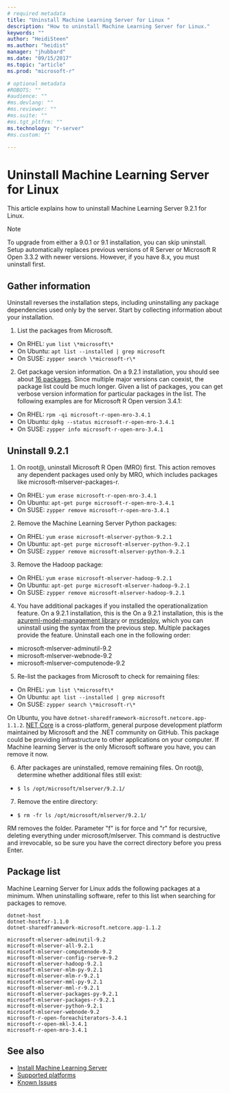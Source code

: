 ```yaml
---
# required metadata
title: "Uninstall Machine Learning Server for Linux "
description: "How to uninstall Machine Learning Server for Linux."
keywords: ""
author: "HeidiSteen"
ms.author: "heidist"
manager: "jhubbard"
ms.date: "09/15/2017"
ms.topic: "article"
ms.prod: "microsoft-r"

# optional metadata
#ROBOTS: ""
#audience: ""
#ms.devlang: ""
#ms.reviewer: ""
#ms.suite: ""
#ms.tgt_pltfrm: ""
ms.technology: "r-server"
#ms.custom: ""

---
```


# Uninstall Machine Learning Server for Linux

This article explains how to uninstall Machine Learning Server 9.2.1 for Linux. 

> [!Note]
> To upgrade from either a 9.0.1 or 9.1 installation, you can skip uninstall. Setup automatically replaces previous versions of R Server or Microsoft R Open 3.3.2 with newer versions. However, if you have 8.x, you must uninstall first.

## Gather information

Uninstall reverses the installation steps, including uninstalling any package dependencies used only by the server. Start by collecting information about your installation.

1. List the packages from Microsoft.

  + On RHEL: `yum list \*microsoft\*`   
  + On Ubuntu: `apt list --installed | grep microsoft`  
  + On SUSE: `zypper search \*microsoft-r\*`    


2. Get package version information. On a 9.2.1 installation, you should see about [16 packages](#installed-packages). Since multiple major versions can coexist, the package list could be much longer. Given a list of packages, you can get verbose version information for particular packages in the list. The following examples are for Microsoft R Open version 3.4.1:

  + On RHEL: `rpm -qi microsoft-r-open-mro-3.4.1`   
  + On Ubuntu: `dpkg --status microsoft-r-open-mro-3.4.1` 
  + On SUSE: `zypper info microsoft-r-open-mro-3.4.1`     

## Uninstall 9.2.1

1. On root@, uninstall Microsoft R Open (MRO) first. This action removes any dependent packages used only by MRO, which includes packages like microsoft-mlserver-packages-r. 

  + On RHEL: `yum erase microsoft-r-open-mro-3.4.1`     
  + On Ubuntu: `apt-get purge microsoft-r-open-mro-3.4.1`  
  + On SUSE: `zypper remove microsoft-r-open-mro-3.4.1`    

2. Remove the Machine Learning Server Python packages:

  + On RHEL: `yum erase microsoft-mlserver-python-9.2.1`     
  + On Ubuntu: `apt-get purge microsoft-mlserver-python-9.2.1`  
  + On SUSE: `zypper remove microsoft-mlserver-python-9.2.1`

3. Remove the Hadoop package:

  + On RHEL: `yum erase microsoft-mlserver-hadoop-9.2.1`     
  + On Ubuntu: `apt-get purge microsoft-mlserver-hadoop-9.2.1`  
  + On SUSE: `zypper remove microsoft-mlserver-hadoop-9.2.1`

4. You have additional packages if you installed the operationalization feature. On a 9.2.1 installation, this is the On a 9.2.1 installation, this is the [azureml-model-management library](../python-reference/azureml-model-management-sdk/azureml-model-management-sdk.md) or [mrsdeploy](../r-reference/mrsdeploy/mrsdeploy-package.md), which you can uninstall using the syntax from the previous step. Multiple packages provide the feature. Uninstall each one in the following order:

  + microsoft-mlserver-adminutil-9.2
  + microsoft-mlserver-webnode-9.2
  + microsoft-mlserver-computenode-9.2

5. Re-list the packages from Microsoft to check for remaining files:

  + On RHEL: `yum list \*microsoft\*`   
  + On Ubuntu: `apt list --installed | grep microsoft`  
  + On SUSE: `zypper search \*microsoft-r\*`  

  On Ubuntu, you have `dotnet-sharedframework-microsoft.netcore.app-1.1.2`. [NET Core](https://docs.microsoft.com/dotnet/core/index) is a cross-platform, general purpose development platform maintained by Microsoft and the .NET community on GitHub. This package could be providing infrastructure to other applications on your computer. If Machine learning Server is the only Microsoft software you have, you can remove it now.

6. After packages are uninstalled, remove remaining files. On root@, determine whether additional files still exist:

  + `$ ls /opt/microsoft/mlserver/9.2.1/`

7. Remove the entire directory:

  + `$ rm -fr ls /opt/microsoft/mlserver/9.2.1/`

RM removes the folder. Parameter "f" is for force and "r" for recursive, deleting everything under microsoft/mlserver. This command is destructive and irrevocable, so be sure you have the correct directory before you press Enter.

<a name="installed-packages"></a>

## Package list

Machine Learning Server for Linux adds the following packages at a minimum. When uninstalling software, refer to this list when searching for packages to remove.

    dotnet-host
    dotnet-hostfxr-1.1.0
    dotnet-sharedframework-microsoft.netcore.app-1.1.2 
    
    microsoft-mlserver-adminutil-9.2
    microsoft-mlserver-all-9.2.1 
    microsoft-mlserver-computenode-9.2
    microsoft-mlserver-config-rserve-9.2 
    microsoft-mlserver-hadoop-9.2.1
    microsoft-mlserver-mlm-py-9.2.1 
    microsoft-mlserver-mlm-r-9.2.1
    microsoft-mlserver-mml-py-9.2.1
    microsoft-mlserver-mml-r-9.2.1
    microsoft-mlserver-packages-py-9.2.1 
    microsoft-mlserver-packages-r-9.2.1
    microsoft-mlserver-python-9.2.1 
    microsoft-mlserver-webnode-9.2
    microsoft-r-open-foreachiterators-3.4.1 
    microsoft-r-open-mkl-3.4.1
    microsoft-r-open-mro-3.4.1 

## See also

+ [Install Machine Learning Server](r-server-install.md)
+ [Supported platforms](r-server-install-supported-platforms.md)  
+ [Known Issues](../resources-known-issues.md)  
